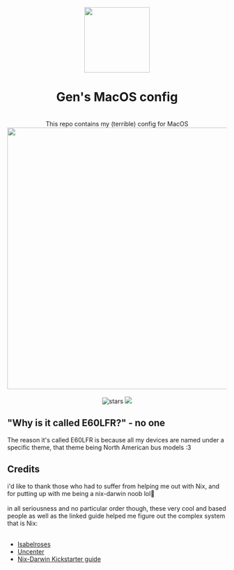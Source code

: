 <div align = center>
<img src="https://github.com/GenShibe/Dotfiles/blob/aba92af31d1f819b48df4d4427eb6fbb605f8432/dotfiles.png" height="150px" /> 
  <h1> Gen's MacOS config </h1>
  <br>
  This repo contains my (terrible) config for MacOS
</div>
<div align = center >
  <img src="https://raw.githubusercontent.com/catppuccin/catppuccin/main/assets/palette/macchiato.png" width="600px" />  
<br>
    <br>
     <img alt="stars" src="https://img.shields.io/github/stars/GenShibe/flake?color=f4b8e4&labelColor=414559&style=for-the-badge">
  <a href="https://github.com/GenShibe/flake/blob/main/LICENSE">
            <img src="https://img.shields.io/static/v1.svg?style=for-the-badge&label=License&message=Apache 2.0&colorA=414559&colorB=F5A97F&logo=unlicense&logoColor=F5A97F"></a>
</div>
<h2>"Why is it called E60LFR?" - no one</h2>
<p>The reason it's called E60LFR is because all my devices are named under a specific theme, that theme being North American bus models :3

<h2> Credits </h2>
i'd like to thank those who had to suffer from helping me out with Nix, and for putting up with me being a nix-darwin noob lol💙
<br>
<br>
in all seriousness and no particular order though, these very cool and based people as well as the linked guide helped me figure out the complex system that is Nix:
<br>
<br>

- [Isabelroses](https://github.com/IsabelRoses)
- [Uncenter](https://github.com/Uncenter)
- [Nix-Darwin Kickstarter guide](github.com/ryan4yin/nix-darwin-kickstarter/)
